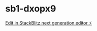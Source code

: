 # sb1-dxopx9

[Edit in StackBlitz next generation editor ⚡️](https://stackblitz.com/~/github.com/nightwalker89/sb1-dxopx9)